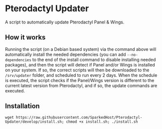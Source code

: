 # Pterodactyl Updater
A script to automatically update Pterodactyl Panel &amp; Wings.

## How it works
Running the script (on a Debian based system) via the command above will automatically install the needed dependencies (you can add `--no-dependencies` to the end of the install command to disable installing needed packages), and then the script will detect if Panel and/or Wings is installed on your system. If so, the correct scripts will then be downloaded to the `/srv/updater` folder, and scheduled to run every 2 days. When the schedule is executed, the script checks if the Panel/Wings version is different to the current latest version from Pterodactyl, and if so, the update commands are executed.

## Installation
`wget https://raw.githubusercontent.com/SparkedHost/Pterodactyl-Updater/develop/install.sh; chmod +x install.sh; ./install.sh`
